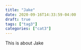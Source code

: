 ```yaml
---
title: "Jake"
date: 2020-09-16T14:33:59-04:00
draft: true
tags: ["tag3"]
categories: ["cat3"]
---
```


This is about Jake 
